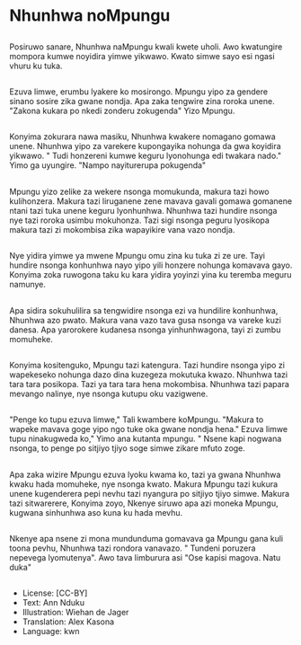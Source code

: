# Nhunhwa noMpungu

##
Posiruwo sanare, Nhunhwa naMpungu kwali kwete uholi. Awo kwatungire mompora kumwe noyidira yimwe yikwawo. Kwato simwe sayo esi ngasi vhuru ku tuka.

##
Ezuva limwe, erumbu lyakere ko mosirongo. Mpungu yipo za gendere sinano sosire zika gwane nondja. Apa zaka tengwire zina roroka unene. "Zakona kukara po nkedi zonderu zokugenda" Yizo Mpungu.

##
Konyima zokurara nawa masiku, Nhunhwa kwakere nomagano gomawa unene. Nhunhwa yipo za varekere kupongayika nohunga da gwa koyidira yikwawo. " Tudi honzereni kumwe keguru lyonohunga edi twakara nado." Yimo ga uyungire. "Nampo nayiturerupa pokugenda"

##
Mpungu yizo zelike za wekere nsonga momukunda, makura tazi howo kulihonzera. Makura tazi liruganene zene mavava gavali gomawa gomanene ntani tazi tuka unene keguru lyonhunhwa. Nhunhwa tazi hundire nsonga nye tazi roroka usimbu mokuhonza. Tazi sigi nsonga peguru lyosikopa makura tazi zi mokombisa zika wapayikire vana vazo nondja.

##
Nye yidira yimwe ya mwene Mpungu omu zina ku tuka zi ze ure. Tayi hundire nsonga konhunhwa nayo yipo yili honzere nohunga komavava gayo. Konyima zoka ruwogona taku ku kara yidira yoyinzi yina ku teremba meguru namunye.

##
Apa sidira sokuhulilira sa tengwidire nsonga ezi va hundilire konhunhwa, Nhunhwa azo pwato. Makura vana vazo tava gusa nsonga va vareke kuzi danesa. Apa yarorokere kudanesa nsonga yinhunhwagona, tayi zi zumbu momuheke.

##
Konyima kositenguko, Mpungu tazi katengura. Tazi hundire nsonga yipo zi wapekeseko nohunga dazo dina kuzegeza mokutuka kwazo. Nhunhwa tazi tara tara posikopa. Tazi ya tara tara hena mokombisa. Nhunhwa tazi papara mevango nalinye, nye nsonga kutupu oku vazigwene.

##
"Penge ko tupu ezuva limwe," Tali kwambere koMpungu. "Makura to wapeke mavava goge yipo ngo tuke oka gwane nondja hena." Ezuva limwe tupu ninakugweda ko," Yimo ana kutanta mpungu. " Nsene kapi nogwana nsonga, to penge po sitjiyo tjiyo soge simwe zikare mfuto zoge.

##
Apa zaka wizire Mpungu ezuva lyoku kwama ko, tazi ya gwana Nhunhwa kwaku hada momuheke, nye nsonga kwato. Makura Mpungu tazi kukura unene kugenderera pepi nevhu tazi nyangura po sitjiyo tjiyo simwe. Makura tazi sitwarerere, Konyima zoyo, Nkenye siruwo apa azi moneka Mpungu, kugwana sinhunhwa aso kuna ku hada mevhu.

##
Nkenye apa nsene zi mona mundunduma gomavava ga Mpungu gana kuli toona pevhu, Nhunhwa tazi rondora vanavazo. " Tundeni poruzera nepevega lyomutenya". Awo tava limburura asi "Ose kapisi magova. Natu duka"

##
* License: [CC-BY]
* Text: Ann Nduku
* Illustration: Wiehan de Jager
* Translation: Alex Kasona
* Language: kwn
